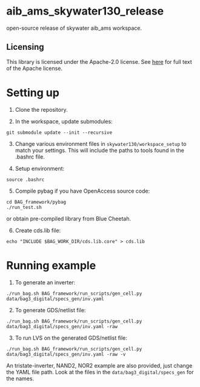 # aib_ams_skywater130_release

open-source release of skywater aib_ams workspace.

## Licensing

This library is licensed under the Apache-2.0 license.  See [here](LICENSE) for full text of the Apache license.

# Setting up

1. Clone the repository.

2. In the workspace, update submodules:

```
git submodule update --init --recursive
```

3. Change various environment files in `skywater130/workspace_setup` to match your settings.
This will include the paths to tools found in the .bashrc file.

4. Setup environment:
```
source .bashrc
```

5. Compile pybag if you have OpenAccess source code:

```
cd BAG_framework/pybag
./run_test.sh
```

or obtain pre-compiled library from Blue Cheetah.

6. Create cds.lib file:
```
echo "INCLUDE $BAG_WORK_DIR/cds.lib.core" > cds.lib
```


# Running example

1. To generate an inverter:

```
./run_bag.sh BAG_framework/run_scripts/gen_cell.py data/bag3_digital/specs_gen/inv.yaml
```

2. To generate GDS/netlist file:

```
./run_bag.sh BAG_framework/run_scripts/gen_cell.py data/bag3_digital/specs_gen/inv.yaml -raw
```

3. To run LVS on the generated GDS/netlist file:

```
./run_bag.sh BAG_framework/run_scripts/gen_cell.py data/bag3_digital/specs_gen/inv.yaml -raw -v
```

An tristate-inverter, NAND2, NOR2 example are also provided, just change the YAML file path.  Look at the files in the `data/bag3_digital/specs_gen` for the names.
